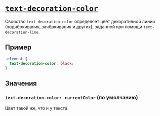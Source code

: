 # [`text-decoration-color`](../index.md)

Свойство `text-decoration-color` определяет цвет декоративной линии (подчёркивания, зачёркивания и других), заданной при помощи `text-decoration-line`.

## Пример

```css
.element {
  text-decoration-color: black;
}
```

## Значения

### `text-decoration-color: currentColor` (по умолчанию)

Цвет такой же, что и у текста.
